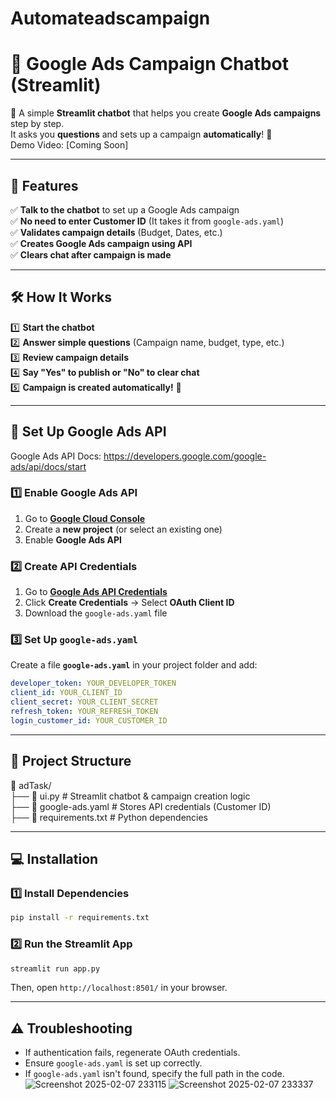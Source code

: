# Automateadscampaign

# 📢 Google Ads Campaign Chatbot (Streamlit)

🚀 A simple **Streamlit chatbot** that helps you create **Google Ads campaigns** step by step.  
It asks you **questions** and sets up a campaign **automatically**! 🎯  
Demo Video: [Coming Soon]  

---

## 📌 Features

✅ **Talk to the chatbot** to set up a Google Ads campaign  
✅ **No need to enter Customer ID** (It takes it from `google-ads.yaml`)  
✅ **Validates campaign details** (Budget, Dates, etc.)  
✅ **Creates Google Ads campaign using API**  
✅ **Clears chat after campaign is made**  

---

## 🛠️ How It Works

1️⃣ **Start the chatbot**  
2️⃣ **Answer simple questions** (Campaign name, budget, type, etc.)  
3️⃣ **Review campaign details**  
4️⃣ **Say "Yes" to publish or "No" to clear chat**  
5️⃣ **Campaign is created automatically!** 🎉  

---

## 🔧 Set Up Google Ads API
Google Ads API Docs: https://developers.google.com/google-ads/api/docs/start

### 1️⃣ Enable Google Ads API
1. Go to **[Google Cloud Console](https://console.cloud.google.com/)**  
2. Create a **new project** (or select an existing one)  
3. Enable **Google Ads API**  

### 2️⃣ Create API Credentials
1. Go to **[Google Ads API Credentials](https://console.cloud.google.com/apis/credentials)**  
2. Click **Create Credentials** → Select **OAuth Client ID**  
3. Download the `google-ads.yaml` file  

### 3️⃣ Set Up `google-ads.yaml`
Create a file **`google-ads.yaml`** in your project folder and add:

```yaml
developer_token: YOUR_DEVELOPER_TOKEN
client_id: YOUR_CLIENT_ID
client_secret: YOUR_CLIENT_SECRET
refresh_token: YOUR_REFRESH_TOKEN
login_customer_id: YOUR_CUSTOMER_ID
```

---

## 📂 Project Structure
📂 adTask/  
 ├── 📄 ui.py           # Streamlit chatbot & campaign creation logic  
 ├── 📄 google-ads.yaml  # Stores API credentials (Customer ID)  
 ├── 📄 requirements.txt # Python dependencies  

---

## 💻 Installation

### 1️⃣ Install Dependencies
```sh
pip install -r requirements.txt
```

### 2️⃣ Run the Streamlit App
```sh
streamlit run app.py
```
Then, open `http://localhost:8501/` in your browser.

---

## ⚠️ Troubleshooting
- If authentication fails, regenerate OAuth credentials.  
- Ensure `google-ads.yaml` is set up correctly.  
- If `google-ads.yaml` isn't found, specify the full path in the code.
![Screenshot 2025-02-07 233115](https://github.com/user-attachments/assets/ebb79065-b922-4a24-8d94-ae92f2e78b19)
![Screenshot 2025-02-07 233337](https://github.com/user-attachments/assets/baa4e3fc-f71c-4aa4-8b89-306e98ed786d)

